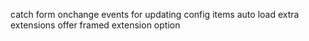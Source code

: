 catch form onchange events for updating config items
auto load extra extensions
offer framed extension option
